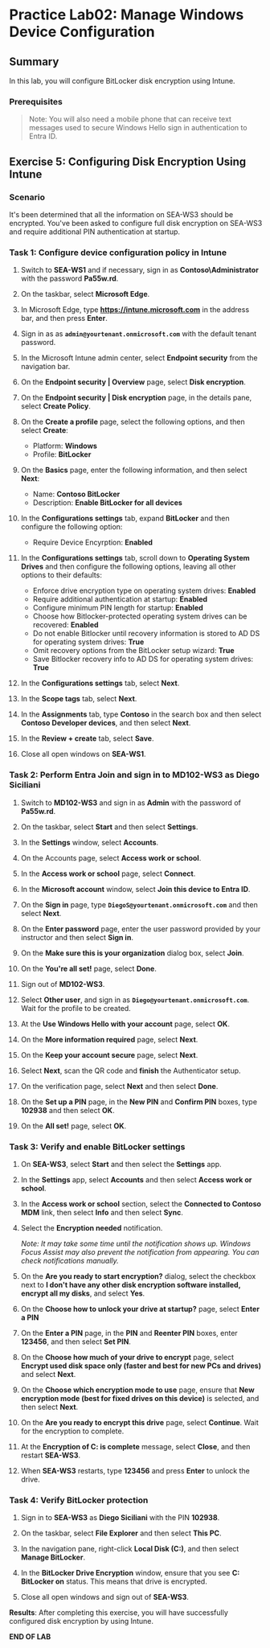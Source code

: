 # Practice Lab02: Manage Windows Device Configuration

## Summary

In this lab, you will configure BitLocker disk encryption using Intune.

### Prerequisites

  > Note: You will also need a mobile phone that can receive text messages used to secure Windows Hello sign in authentication to Entra ID.

## Exercise 5: Configuring Disk Encryption Using Intune

### Scenario

It's been determined that all the information on SEA-WS3 should be encrypted. You've been asked to configure full disk encryption on SEA-WS3 and require additional PIN authentication at startup.

### Task 1: Configure device configuration policy in Intune

1. Switch to **SEA-WS1** and if necessary, sign in as **Contoso\\Administrator** with the password **Pa55w.rd**. 

2. On the taskbar, select **Microsoft Edge**.

3. In Microsoft Edge, type **https://intune.microsoft.com** in the  address bar, and then press **Enter**. 

4. Sign in as as **`admin@yourtenant.onmicrosoft.com`** with the default tenant password.

5. In the Microsoft Intune admin center, select **Endpoint security** from the navigation bar.

6. On the **Endpoint security | Overview** page, select **Disk encryption**.

7. On the **Endpoint security | Disk encryption** page, in the details pane, select **Create Policy**.

8. On the **Create a profile** page, select the following options, and then select **Create**:

    -   Platform: **Windows**
    -   Profile: **BitLocker**

9. On the **Basics** page, enter the following information, and then select **Next**:

    -   Name: **Contoso BitLocker**
    -   Description: **Enable BitLocker for all devices**

10. In the **Configurations settings** tab, expand **BitLocker** and then configure the following option:

     - Require Device Encyrption: **Enabled**

11. In the **Configurations settings** tab, scroll down to **Operating System Drives** and then configure the following options, leaving all other options to their defaults:

     - Enforce drive encryption type on operating system drives: **Enabled**
     - Require additional authentication at startup: **Enabled**
     - Configure minimum PIN length for startup: **Enabled**
     - Choose how Bitlocker-protected operating system drives can be recovered: **Enabled**
     - Do not enable Bitlocker until recovery information is stored to AD DS for operating system drives: **True**
     - Omit recovery options from the BitLocker setup wizard: **True**
     - Save Bitlocker recovery info to AD DS for operating system drives: **True**

12. In the **Configurations settings** tab, select **Next**.

13. In the **Scope tags** tab, select **Next**.

14. In the **Assignments** tab, type **Contoso** in the search box and then select **Contoso Developer devices**, and then select **Next**.

16. In the **Review + create** tab, select **Save**.

17. Close all open windows on **SEA-WS1**.

### Task 2: Perform Entra Join and sign in to MD102-WS3 as Diego Siciliani

1. Switch to **MD102-WS3** and sign in as **Admin** with the password of **Pa55w.rd**.

2. On the taskbar, select **Start** and then select **Settings**.

3. In the **Settings** window, select **Accounts**.

4. On the Accounts page, select **Access work or school**.

5. In the **Access work or school** page, select **Connect**.

6. In the **Microsoft account** window, select **Join this device to Entra ID**.

7. On the **Sign in** page, type **`DiegoS@yourtenant.onmicrosoft.com`** and then select **Next**.

8. On the **Enter password** page, enter the user password provided by your instructor and then select **Sign in**.

9. On the **Make sure this is your organization** dialog box, select **Join**.

10. On the **You're all set!** page, select **Done**.

11. Sign out of **MD102-WS3**.

12. Select **Other user**, and sign in as **`Diego@yourtenant.onmicrosoft.com`**. Wait for the profile to be created.

13. At the **Use Windows Hello with your account** page, select **OK**.

14. On the **More information required** page, select **Next**.

15. On the **Keep your account secure** page, select **Next**.

16. Select **Next**, scan the QR code and **finish** the Authenticator setup.

17. On the verification page, select **Next** and then select **Done**.

18.  On the **Set up a PIN** page, in the **New PIN** and **Confirm PIN** boxes, type **102938** and then select **OK**.

9.  On the **All set!** page, select **OK**.

### Task 3: Verify and enable BitLocker settings

1. On **SEA-WS3**, select **Start** and then select the **Settings** app.

2. In the **Settings** app, select **Accounts** and then select **Access work or school**.

3. In the **Access work or school** section, select the **Connected to Contoso MDM** link, then select **Info** and then select **Sync**.

4. Select the **Encryption needed** notification.

   _Note: It may take some time until the notification shows up. Windows Focus Assist may also prevent the notification from appearing. You can check notifications manually._

5. On the **Are you ready to start encryption?** dialog, select the checkbox next to **I don't have any other disk encryption software installed, encrypt all my disks**, and select **Yes**.

6. On the **Choose how to unlock your drive at startup?** page, select **Enter a PIN**

7. On the **Enter a PIN** page, in the **PIN** and **Reenter PIN** boxes, enter **123456**, and then select **Set PIN**.

8. On the **Choose how much of your drive to encrypt** page, select **Encrypt used disk space only (faster and best for new PCs and drives)** and select **Next**.
   
9. On the **Choose which encryption mode to use** page, ensure that **New encryption mode (best for fixed drives on this device)** is selected, and then select **Next**.
    
10. On the **Are you ready to encrypt this drive** page, select **Continue**. Wait for the encryption to complete.

11. At the **Encryption of C: is complete** message, select **Close**, and then restart **SEA-WS3**.

12. When **SEA-WS3** restarts, type **123456** and press **Enter** to unlock the drive.

### Task 4: Verify BitLocker protection

1. Sign in to **SEA-WS3** as **Diego Siciliani** with the PIN **102938**.

2. On the taskbar, select **File Explorer** and then select **This PC**.

3. In the navigation pane, right-click **Local Disk (C:)**, and then select **Manage BitLocker**.

4. In the **BitLocker Drive Encryption** window, ensure that you see **C: BitLocker on** status. This means that drive is encrypted. 

5. Close all open windows and sign out of **SEA-WS3**.

**Results**: After completing this exercise, you will have successfully configured disk encryption by using Intune.

**END OF LAB**